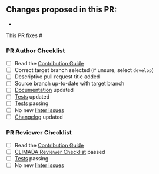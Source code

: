 Changes proposed in this PR:
-
-

This PR fixes #

### PR Author Checklist

- [ ] Read the [Contribution Guide][contrib]
- [ ] Correct target branch selected (if unsure, select `develop`)
- [ ] Descriptive pull request title added
- [ ] Source branch up-to-date with target branch
- [ ] [Documentation](https://climada-python.readthedocs.io/en/latest/guide/Guide_PythonDos-n-Donts.html#2.--Commenting-&-Documenting) updated
- [ ] [Tests][testing] updated
- [ ] [Tests][testing] passing
- [ ] No new [linter issues][linter]
- [ ] [Changelog](https://github.com/CLIMADA-project/climada_python/blob/main/CHANGELOG.md) updated

### PR Reviewer Checklist

- [ ] Read the [Contribution Guide][contrib]
- [ ] [CLIMADA Reviewer Checklist](https://climada-python.readthedocs.io/en/stable/guide/Guide_Review.html) passed
- [ ] [Tests][testing] passing
- [ ] No new [linter issues][linter]

[contrib]: https://github.com/CLIMADA-project/climada_python/blob/main/CONTRIBUTING.md
[testing]: https://climada-python.readthedocs.io/en/stable/guide/Guide_continuous_integration_GitHub_actions.html
[linter]: https://climada-python.readthedocs.io/en/stable/guide/Guide_continuous_integration_GitHub_actions.html#static-code-analysis
